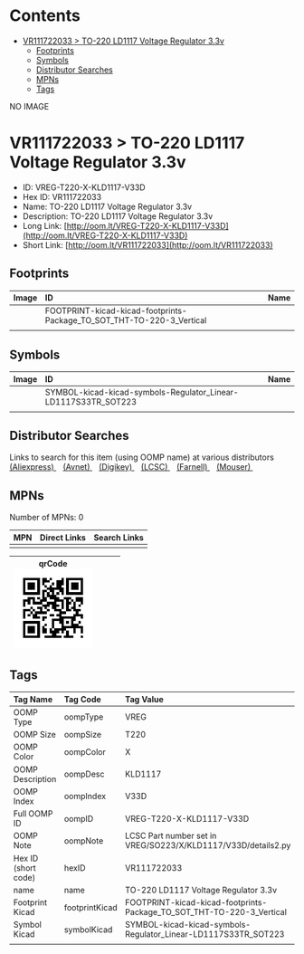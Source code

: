 



Contents
========

* [VR111722033 > TO-220 LD1117 Voltage Regulator 3.3v](#vr111722033--to-220-ld1117-voltage-regulator-33v)
	* [Footprints](#footprints)
	* [Symbols](#symbols)
	* [Distributor Searches](#distributor-searches)
	* [MPNs](#mpns)
	* [Tags](#tags)
  
NO IMAGE  
# VR111722033 > TO-220 LD1117 Voltage Regulator 3.3v

- ID: VREG-T220-X-KLD1117-V33D
- Hex ID: VR111722033
- Name: TO-220 LD1117 Voltage Regulator 3.3v
- Description: TO-220 LD1117 Voltage Regulator 3.3v
- Long Link: [http://oom.lt/VREG-T220-X-KLD1117-V33D](http://oom.lt/VREG-T220-X-KLD1117-V33D)
- Short Link: [http://oom.lt/VR111722033](http://oom.lt/VR111722033)

## Footprints
  

|Image|ID|Name|
| :--- | :--- | :--- |
||FOOTPRINT-kicad-kicad-footprints-Package_TO_SOT_THT-TO-220-3_Vertical||
||||

## Symbols
  

|Image|ID|Name|
| :--- | :--- | :--- |
|![]()|SYMBOL-kicad-kicad-symbols-Regulator_Linear-LD1117S33TR_SOT223||
||||

## Distributor Searches
  
Links to search for this item (using OOMP name) at various distributors  
[(Aliexpress) ](https://www.aliexpress.com/wholesale?SearchText=1117TO-220+LD1117+Voltage+Regulator+3.3v)&nbsp;&nbsp;&nbsp;[(Avnet) ](https://www.avnet.com/shop/us/search/TO-220+LD1117+Voltage+Regulator+3.3v)&nbsp;&nbsp;&nbsp;[(Digikey) ](https://www.digikey.co.uk/en/products/result?s=TO-220+LD1117+Voltage+Regulator+3.3v)&nbsp;&nbsp;&nbsp;[(LCSC) ](https://www.lcsc.com/search?q=TO-220+LD1117+Voltage+Regulator+3.3v)&nbsp;&nbsp;&nbsp;[(Farnell) ](https://uk.farnell.com/search?st=TO-220+LD1117+Voltage+Regulator+3.3v)&nbsp;&nbsp;&nbsp;[(Mouser) ](https://www.mouser.com/c/?q=TO-220+LD1117+Voltage+Regulator+3.3v)&nbsp;&nbsp;&nbsp;
## MPNs
  
Number of MPNs: 0  

|MPN|Direct Links|Search Links|
| :--- | :--- | :--- |
||||
  

|qrCode<br>[![](https://raw.githubusercontent.com/oomlout/oomlout_OOMP_parts_V2/main/VREG/T220/X/KLD1117/V33D/qrCode_140.png)](https://github.com/oomlout/oomlout_OOMP_parts_V2/tree/main/VREG/T220/X/KLD1117/V33D/qrCode.png)||||
| :---: | :---: | :---: | :---: |

## Tags
  

|Tag Name|Tag Code|Tag Value|
| :--- | :--- | :--- |
|OOMP Type|oompType|VREG|
|OOMP Size|oompSize|T220|
|OOMP Color|oompColor|X|
|OOMP Description|oompDesc|KLD1117|
|OOMP Index|oompIndex|V33D|
|Full OOMP ID|oompID|VREG-T220-X-KLD1117-V33D|
|OOMP Note|oompNote|LCSC Part number set in VREG/SO223/X/KLD1117/V33D/details2.py|
|Hex ID (short code)|hexID|VR111722033|
|name|name|TO-220 LD1117 Voltage Regulator 3.3v|
|Footprint Kicad|footprintKicad|FOOTPRINT-kicad-kicad-footprints-Package_TO_SOT_THT-TO-220-3_Vertical|
|Symbol Kicad|symbolKicad|SYMBOL-kicad-kicad-symbols-Regulator_Linear-LD1117S33TR_SOT223|
||||
